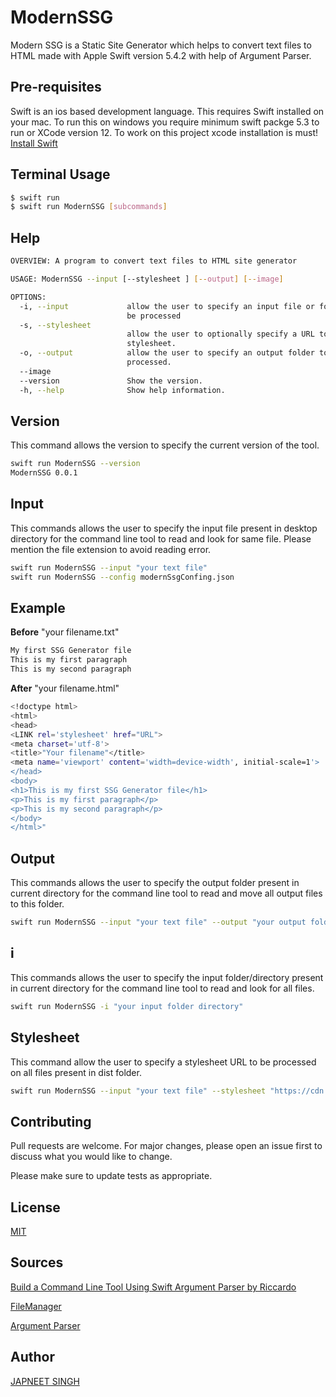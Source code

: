 # ModernSSG #
 Modern SSG is a Static Site Generator which helps to convert text files to HTML made with Apple Swift version 5.4.2 with help of Argument Parser.

## Pre-requisites ##
Swift is an ios based development language. This requires Swift installed on your mac. To run this on windows you require minimum swift packge 5.3 to run or XCode version 12. To work on this project xcode installation is must!
[Install Swift](https://swift.org/getting-started/#installing-swift)

## Terminal Usage ##
```bash
$ swift run
$ swift run ModernSSG [subcommands]
```

## Help ##
```bash
OVERVIEW: A program to convert text files to HTML site generator

USAGE: ModernSSG --input [--stylesheet ] [--output] [--image]

OPTIONS:
  -i, --input             allow the user to specify an input file or folder to
                          be processed
  -s, --stylesheet
                          allow the user to optionally specify a URL to a CSS
                          stylesheet.
  -o, --output            allow the user to specify an output folder to be
                          processed.
  --image                 
  --version               Show the version.
  -h, --help              Show help information.
```

## Version ##
This command allows the version to specify the current version of the tool.

```bash
swift run ModernSSG --version
ModernSSG 0.0.1
```

## Input ##
This commands allows the user to specify the input file present in desktop directory for the command line tool to read and look for same file. Please mention the file extension to avoid reading error.

```bash
swift run ModernSSG --input "your text file"
swift run ModernSSG --config modernSsgConfing.json
```
## Example ##

**Before** "your filename.txt"

```bash
My first SSG Generator file
This is my first paragraph
This is my second paragraph
```

**After** "your filename.html"
```bash
<!doctype html>
<html>
<head>
<LINK rel='stylesheet' href="URL">
<meta charset='utf-8'>
<title>"Your filename"</title>
<meta name='viewport' content='width=device-width', initial-scale=1'>
</head>
<body>
<h1>This is my first SSG Generator file</h1>
<p>This is my first paragraph</p>
<p>This is my second paragraph</p>
</body>
</html>"
```

## Output ##
This commands allows the user to specify the output folder present in current directory for the command line tool to read and move all output files to this folder.

```bash
swift run ModernSSG --input "your text file" --output "your output folder name"
```

## i ##
This commands allows the user to specify the input folder/directory present in current directory for the command line tool to read and look for all files. 

```bash
swift run ModernSSG -i "your input folder directory" 
```
## Stylesheet ##
This command allow the user to specify a stylesheet URL to be processed on all files present in dist folder.

```bash
swift run ModernSSG --input "your text file" --stylesheet "https://cdn.jsdelivr.net/npm/water.css@2/out/water.css"
```


## Contributing ##
Pull requests are welcome. For major changes, please open an issue first to discuss what you would like to change.

Please make sure to update tests as appropriate.

## License ##
[MIT](https://choosealicense.com/licenses/mit/)

## Sources ##
[Build a Command Line Tool Using Swift Argument Parser by Riccardo](https://betterprogramming.pub/build-a-command-line-tool-using-swift-argument-parser-f7d9443b785)

[FileManager](https://developer.apple.com/documentation/foundation/filemanager/)

[Argument Parser](https://github.com/apple/swift-argument-parser)

## Author
[JAPNEET SINGH](https://github.com/japneetsingh035)

